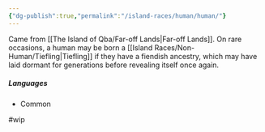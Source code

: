 ```yaml
---
{"dg-publish":true,"permalink":"/island-races/human/human/"}
---
```



Came from [[The Island of Qba/Far-off Lands\|Far-off Lands]].
On rare occasions, a human may be born a [[Island Races/Non-Human/Tiefling\|Tiefling]] if they have a fiendish ancestry, which may have laid dormant for generations before revealing itself once again.

##### Languages
- Common

#wip 
